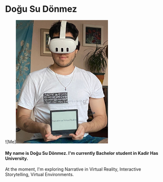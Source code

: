 # Doğu Su Dönmez
![Me]<img src="https://github.com/drdogusu/drdogusu.github.io/blob/main/WhatsApp%20Image%202024-08-10%20at%2020.36.01_5a7042ef.jpg?raw=true" width="300" height="400" />
#### My name is Doğu Su Dönmez. I'm currently Bachelor student in Kadir Has University. 

At the moment, I'm exploring Narrative in Virtual Reality, Interactive Storytelling, Virtual Environments.


